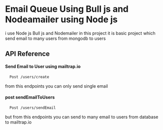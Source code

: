# Email Queue Using Bull js and Nodeamailer using Node js  

i use Node js Bull js and Nodemailer in this project it is basic project which send email to many users from mongodb to users 


## API Reference

#### Send Email to User using mailtrap.io

```http
  Post /users/create
```
  from this endpoints you can only send single email
#### post sendEmailToUsers

```http
  Post /users/sendEmail
```
but from this endpoints you can send to many email to users from database to mailtrap.io
